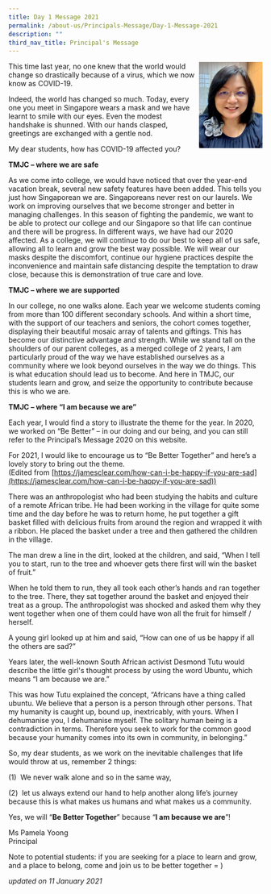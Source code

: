 ```yaml
---
title: Day 1 Message 2021
permalink: /about-us/Principals-Message/Day-1-Message-2021
description: ""
third_nav_title: Principal's Message
---
```

<img src="/images/Ms%20Yoong%202021_Edited.jpeg" 
     style="width:25%" align="right">
		 
This time last year, no one knew that the world would change so drastically because of a virus, which we now know as COVID-19.

Indeed, the world has changed so much. Today, every one you meet in Singapore wears a mask and we have learnt to smile with our eyes. Even the modest handshake is shunned. With our hands clasped, greetings are exchanged with a gentle nod.

My dear students, how has COVID-19 affected you? 

**TMJC – where we are safe**

As we come into college, we would have noticed that over the year-end vacation break, several new safety features have been added. This tells you just how Singaporean we are. Singaporeans never rest on our laurels. We work on improving ourselves that we become stronger and better in managing challenges. In this season of fighting the pandemic, we want to be able to protect our college and our Singapore so that life can continue and there will be progress. In different ways, we have had our 2020 affected. As a college, we will continue to do our best to keep all of us safe, allowing all to learn and grow the best way possible. We will wear our masks despite the discomfort, continue our hygiene practices despite the inconvenience and maintain safe distancing despite the temptation to draw close, because this is demonstration of true care and love.

**TMJC – where we are supported**

In our college, no one walks alone. Each year we welcome students coming from more than 100 different secondary schools. And within a short time, with the support of our teachers and seniors, the cohort comes together, displaying their beautiful mosaic array of talents and giftings. This has become our distinctive advantage and strength. While we stand tall on the shoulders of our parent colleges, as a merged college of 2 years, I am particularly proud of the way we have established ourselves as a community where we look beyond ourselves in the way we do things. This is what education should lead us to become. And here in TMJC, our students learn and grow, and seize the opportunity to contribute because this is who we are.

**TMJC – where “I am because we are”**

Each year, I would find a story to illustrate the theme for the year. In 2020, we worked on “Be Better” – in our doing and our being, and you can still refer to the Principal’s Message 2020 on this website.

For 2021, I would like to encourage us to “Be Better Together” and here’s a lovely story to bring out the theme. <br>
(Edited from [https://jamesclear.com/how-can-i-be-happy-if-you-are-sad](https://jamesclear.com/how-can-i-be-happy-if-you-are-sad))

There was an anthropologist who had been studying the habits and culture of a remote African tribe. He had been working in the village for quite some time and the day before he was to return home, he put together a gift basket filled with delicious fruits from around the region and wrapped it with a ribbon. He placed the basket under a tree and then gathered the children in the village.

The man drew a line in the dirt, looked at the children, and said, “When I tell you to start, run to the tree and whoever gets there first will win the basket of fruit.”

When he told them to run, they all took each other’s hands and ran together to the tree. There, they sat together around the basket and enjoyed their treat as a group. The anthropologist was shocked and asked them why they went together when one of them could have won all the fruit for himself / herself.

A young girl looked up at him and said, “How can one of us be happy if all the others are sad?”

Years later, the well-known South African activist Desmond Tutu would describe the little girl's thought process by using the word Ubuntu, which means “I am because we are.”

This was how Tutu explained the concept, “Africans have a thing called ubuntu. We believe that a person is a person through other persons. That my humanity is caught up, bound up, inextricably, with yours. When I dehumanise you, I dehumanise myself. The solitary human being is a contradiction in terms. Therefore you seek to work for the common good because your humanity comes into its own in community, in belonging.”

So, my dear students, as we work on the inevitable challenges that life would throw at us, remember 2 things:

(1)  We never walk alone and so in the same way,

(2)  let us always extend our hand to help another along life’s journey because this is what makes us humans and what makes us a community.

Yes, we will “**Be Better Together**” because “**I am because we are**”!  
  
Ms Pamela Yoong  <br>
Principal  
  
Note to potential students: if you are seeking for a place to learn and grow, and a place to belong, come and join us to be better together = ) 


_updated on 11 January 2021_
